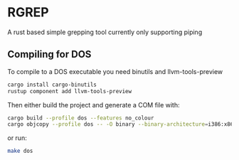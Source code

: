 # RGREP

A rust based simple grepping tool currently only supporting piping

## Compiling for DOS

To compile to a DOS executable you need binutils and llvm-tools-preview

```bash
cargo install cargo-binutils
rustup component add llvm-tools-preview
```

Then either build the project and generate a COM file with:

```bash
cargo build --profile dos --features no_colour
cargo objcopy --profile dos -- -O binary --binary-architecture=i386:x86 rust_dos.com
```

or run:

```bash
make dos
```
